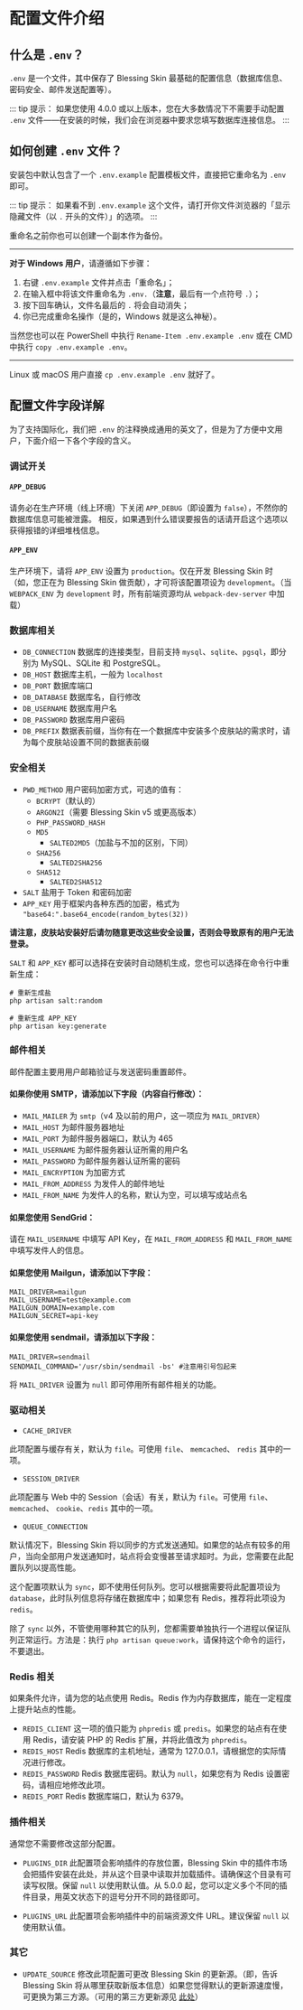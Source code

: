 # 配置文件介绍

## 什么是 `.env`？

`.env` 是一个文件，其中保存了 Blessing Skin 最基础的配置信息（数据库信息、密码安全、邮件发送配置等）。

::: tip 提示：
如果您使用 4.0.0 或以上版本，您在大多数情况下不需要手动配置 `.env` 文件——在安装的时候，我们会在浏览器中要求您填写数据库连接信息。
:::

## 如何创建 `.env` 文件？

安装包中默认包含了一个 `.env.example` 配置模板文件，直接把它重命名为 `.env` 即可。

::: tip 提示：
如果看不到 `.env.example` 这个文件，请打开你文件浏览器的「显示隐藏文件（以 `.` 开头的文件）」的选项。
:::

重命名之前你也可以创建一个副本作为备份。

--------------

**对于 Windows 用户**，请遵循如下步骤：

1. 右键 `.env.example` 文件并点击「重命名」；
2. 在输入框中将该文件重命名为 `.env.`（**注意**，最后有一个点符号 `.`）；
3. 按下回车确认，文件名最后的 `.` 将会自动消失；
4. 你已完成重命名操作（是的，Windows 就是这么神秘）。

当然您也可以在 PowerShell 中执行 `Rename-Item .env.example .env` 或在 CMD 中执行 `copy .env.example .env`。

--------------

Linux 或 macOS 用户直接 `cp .env.example .env` 就好了。

## 配置文件字段详解

为了支持国际化，我们把 `.env` 的注释换成通用的英文了，但是为了方便中文用户，下面介绍一下各个字段的含义。

### 调试开关

#### `APP_DEBUG`

请务必在生产环境（线上环境）下关闭 `APP_DEBUG`（即设置为 `false`），不然你的数据库信息可能被泄露。
相反，如果遇到什么错误要报告的话请开启这个选项以获得报错的详细堆栈信息。

#### `APP_ENV`

生产环境下，请将 `APP_ENV` 设置为 `production`。仅在开发 Blessing Skin 时（如，您正在为 Blessing Skin 做贡献），才可将该配置项设为 `development`。（当 `WEBPACK_ENV` 为 `development` 时，所有前端资源均从 `webpack-dev-server` 中加载）

### 数据库相关

- `DB_CONNECTION` 数据库的连接类型，目前支持 `mysql`、`sqlite`、`pgsql`，即分别为 MySQL、SQLite 和 PostgreSQL。
- `DB_HOST` 数据库主机，一般为 `localhost`
- `DB_PORT` 数据库端口
- `DB_DATABASE` 数据库名，自行修改
- `DB_USERNAME` 数据库用户名
- `DB_PASSWORD` 数据库用户密码
- `DB_PREFIX` 数据表前缀，当你有在一个数据库中安装多个皮肤站的需求时，请为每个皮肤站设置不同的数据表前缀

### 安全相关

- `PWD_METHOD` 用户密码加密方式，可选的值有：
	- `BCRYPT`（默认的）
  - `ARGON2I`（需要 Blessing Skin v5 或更高版本）
  - `PHP_PASSWORD_HASH`
  - `MD5`
	- `SALTED2MD5`（加盐与不加的区别，下同）
  - `SHA256`
	- `SALTED2SHA256`
  - `SHA512`
	- `SALTED2SHA512`
- `SALT` 盐用于 Token 和密码加密
- `APP_KEY` 用于框架内各种东西的加密，格式为 `"base64:".base64_encode(random_bytes(32))`

**请注意，皮肤站安装好后请勿随意更改这些安全设置，否则会导致原有的用户无法登录。**

`SALT` 和 `APP_KEY` 都可以选择在安装时自动随机生成，您也可以选择在命令行中重新生成：

```
# 重新生成盐
php artisan salt:random

# 重新生成 APP_KEY
php artisan key:generate
```

### 邮件相关

邮件配置主要用用户邮箱验证与发送密码重置邮件。

#### 如果你使用 SMTP，请添加以下字段（内容自行修改）：

- `MAIL_MAILER` 为 `smtp`（v4 及以前的用户，这一项应为 `MAIL_DRIVER`）
- `MAIL_HOST` 为邮件服务器地址
- `MAIL_PORT` 为邮件服务器端口，默认为 465
- `MAIL_USERNAME` 为邮件服务器认证所需的用户名
- `MAIL_PASSWORD` 为邮件服务器认证所需的密码
- `MAIL_ENCRYPTION` 为加密方式
- `MAIL_FROM_ADDRESS` 为发件人的邮件地址
- `MAIL_FROM_NAME` 为发件人的名称，默认为空，可以填写成站点名

#### 如果您使用 SendGrid：

请在 `MAIL_USERNAME` 中填写 API Key，在 `MAIL_FROM_ADDRESS` 和 `MAIL_FROM_NAME` 中填写发件人的信息。

#### 如果您使用 Mailgun，请添加以下字段：

```
MAIL_DRIVER=mailgun
MAIL_USERNAME=test@example.com
MAILGUN_DOMAIN=example.com
MAILGUN_SECRET=api-key
```

#### 如果您使用 sendmail，请添加以下字段：

```
MAIL_DRIVER=sendmail
SENDMAIL_COMMAND='/usr/sbin/sendmail -bs' #注意用引号包起来
```

将 `MAIL_DRIVER` 设置为 `null` 即可停用所有邮件相关的功能。

### 驱动相关

- `CACHE_DRIVER`

此项配置与缓存有关，默认为 `file`。可使用 `file`、 `memcached`、 `redis` 其中的一项。

- `SESSION_DRIVER`

此项配置与 Web 中的 Session（会话）有关，默认为 `file`。可使用 `file`、 `memcached`、 `cookie`、`redis` 其中的一项。

- `QUEUE_CONNECTION`

默认情况下，Blessing Skin 将以同步的方式发送通知。如果您的站点有较多的用户，当向全部用户发送通知时，站点将会变慢甚至请求超时。为此，您需要在此配置队列以提高性能。

这个配置项默认为 `sync`，即不使用任何队列。您可以根据需要将此配置项设为 `database`，此时队列信息将存储在数据库中；如果您有 Redis，推荐将此项设为 `redis`。

除了 `sync` 以外，不管使用哪种其它的队列，您都需要单独执行一个进程以保证队列正常运行。方法是：执行 `php artisan queue:work`，请保持这个命令的运行，不要退出。

### Redis 相关

如果条件允许，请为您的站点使用 Redis。Redis 作为内存数据库，能在一定程度上提升站点的性能。

- `REDIS_CLIENT` 这一项的值只能为 `phpredis` 或 `predis`。如果您的站点有在使用 Redis，请安装 PHP 的 Redis 扩展，并将此值改为 `phpredis`。
- `REDIS_HOST` Redis 数据库的主机地址，通常为 127.0.0.1，请根据您的实际情况进行修改。
- `REDIS_PASSWORD` Redis 数据库密码。默认为 `null`，如果您有为 Redis 设置密码，请相应地修改此项。
- `REDIS_PORT` Redis 数据库端口，默认为 6379。

### 插件相关

通常您不需要修改这部分配置。

- `PLUGINS_DIR` 此配置项会影响插件的存放位置，Blessing Skin 中的插件市场会把插件安装在此处，并从这个目录中读取并加载插件。请确保这个目录有可读写权限。保留 `null` 以使用默认值。从 5.0.0 起，您可以定义多个不同的插件目录，用英文状态下的逗号分开不同的路径即可。

- `PLUGINS_URL` 此配置项会影响插件中的前端资源文件 URL。建议保留 `null` 以使用默认值。

### 其它

- `UPDATE_SOURCE` 修改此项配置可更改 Blessing Skin 的更新源。（即，告诉 Blessing Skin 将从哪里获取新版本信息）如果您觉得默认的更新源速度慢，可更换为第三方源。（可用的第三方更新源见 [此处](/update-sources.md)）
